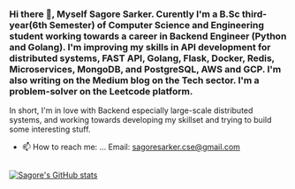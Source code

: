 ### Hi there 👋, Myself Sagore Sarker. Curently I'm a B.Sc third-year(6th Semester) of Computer Science and Engineering student working towards a career in Backend Engineer (Python and Golang). I'm improving my skills in API development for distributed systems, FAST API, Golang, Flask, Docker, Redis, Microservices, MongoDB, and PostgreSQL, AWS and GCP. I'm also writing on the Medium blog on the Tech sector. I'm a problem-solver on the Leetcode platform.

In short, I'm in love with Backend especially large-scale distributed systems, and working towards developing my skillset and trying to build some interesting stuff.

- 📫 How to reach me: ...
Email: sagoresarker.cse@gmail.com

<p align="left">
<a href="http://linkedin.com/in/sagoresarker" target="blank"><img align="center" 
</p>

 



[![Sagore's GitHub stats](https://github-readme-stats.vercel.app/api?username=sagoresarker)](https://github.com/anuraghazra/github-readme-stats)
<!--
**sagoresarker/sagoresarker** is a ✨ _special_ ✨ repository because its `README.md` (this file) appears on your GitHub profile.

Here are some ideas to get you started:

- 🔭 I’m currently working on ...
- 🌱 I’m currently learning ...
- 👯 I’m looking to collaborate on ...
- 🤔 I’m looking for help with ...
- 💬 Ask me about ...
- 📫 How to reach me: ...
- 😄 Pronouns: ...
- ⚡ Fun fact: ...
-->
